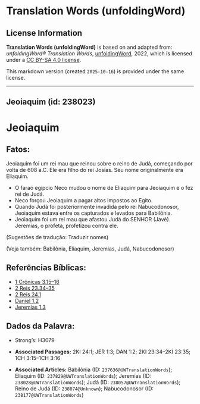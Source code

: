 # Translation Words (unfoldingWord)

## License Information

**Translation Words (unfoldingWord)** is based on and adapted from: _unfoldingWord® Translation Words_, [unfoldingWord](https://unfoldingword.org/utw), 2022, which is licensed under a [CC BY-SA 4.0 license](https://creativecommons.org/licenses/by-sa/4.0/legalcode.en).

This markdown version (created `2025-10-16`) is provided under the same license.



--------------------------------

## Jeoiaquim (id: 238023)

Jeoiaquim
=========

Fatos:
------

Jeoiaquim foi um rei mau que reinou sobre o reino de Judá, começando por volta de 608 a.C. Ele era filho do rei Josias. Seu nome originalmente era Eliaquim.

* O faraó egípcio Neco mudou o nome de Eliaquim para Jeoiaquim e o fez rei de Judá.
* Neco forçou Jeoiaquim a pagar altos impostos ao Egito.
* Quando Judá foi posteriormente invadida pelo rei Nabucodonosor, Jeoiaquim estava entre os capturados e levados para Babilônia.
* Jeoiaquim foi um rei mau que afastou Judá do SENHOR (Javé). Jeremias, o profeta, profetizou contra ele.

(Sugestões de tradução: Traduzir nomes)

(Veja também: Babilônia, Eliaquim, Jeremias, Judá, Nabucodonosor)

Referências Bíblicas:
---------------------

* [1 Crônicas 3\.15–16](https://ref.ly/1Chr3:15-1Chr3:16)
* [2 Reis 23\.34–35](https://ref.ly/2Kgs23:34-2Kgs23:35)
* [2 Reis 24\.1](https://ref.ly/2Kgs24:1)
* [Daniel 1\.2](https://ref.ly/Dan1:2)
* [Jeremias 1\.3](https://ref.ly/Jer1:3)

Dados da Palavra:
-----------------

* Strong’s: H3079

* **Associated Passages:** 2KI 24:1; JER 1:3; DAN 1:2; 2KI 23:34–2KI 23:35; 1CH 3:15–1CH 3:16
* **Associated Articles:** Babilônia (ID: `237636@UWTranslationWords`); Eliaquim (ID: `237829@UWTranslationWords`); Jeremias (ID: `238028@UWTranslationWords`); Judá (ID: `238057@UWTranslationWords`); Reino de Judá (ID: `238074@Unknown`); Nabucodonosor (ID: `238177@UWTranslationWords`)

